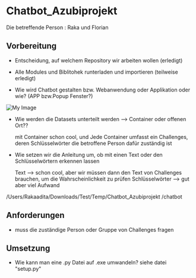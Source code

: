 # Chatbot_Azubiprojekt

Die betreffende Person : Raka und Florian

## Vorbereitung

- Entscheidung, auf welchem Repository wir arbeiten wollen (erledigt)

- Alle Modules und Biblitohek runterladen und importieren (teilweise erledigt)

- Wie wird Chatbot gestalten bzw. Webanwendung oder Applikation oder wie? (APP bzw.Popup Fenster?)

![My Image](../chatbot/APP.png)

- Wie werden die Datasets unterteilt werden --> Container oder offenen Ort?? 

    mit Container schon cool, und Jede Container umfasst ein Challenges, deren Schlüsselwörter die betroffene Person dafür zuständig ist

- Wie setzen wir die Anleitung um, ob mit einen Text oder den Schlüsselwörtern erkennen lassen

    Text            --> schon cool, aber wir müssen dann den Text von Challenges brauchen, um die Wahrscheinlichkeit zu prüfen
    Schlüsselwörter --> gut aber viel Aufwand

/Users/Rakaadita/Downloads/Test/Temp/Chatbot_Azubiprojekt /chatbot
## Anforderungen

- muss die zuständige Person oder Gruppe von Challenges fragen

## Umsetzung

- Wie kann man eine .py Datei auf .exe umwandeln? siehe datei "setup.py"